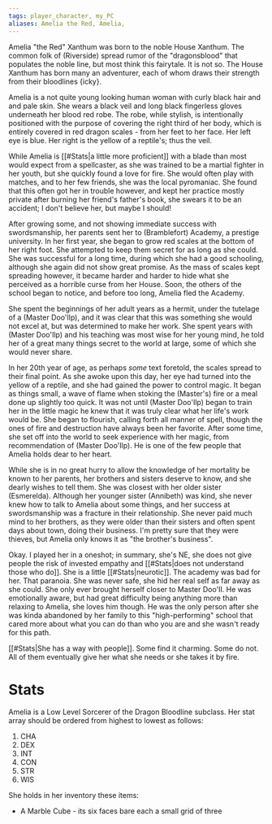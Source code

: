 ```yaml
---
tags: player_character, my_PC
aliases: Amelia the Red, Amelia, 
---
```


Amelia "the Red" Xanthum was born to the noble House Xanthum. The common folk of (Riverside) spread rumor of the "dragonsblood" that populates the noble line, but most think this fairytale. It is not so. The House Xanthum has born many an adventurer, each of whom draws their strength from their bloodlines {icky}.

Amelia is a not quite young looking human woman with curly black hair and and pale skin. She wears a black veil and long black fingerless gloves underneath her blood red robe. The robe, while stylish, is intentionally positioned with the purpose of covering the right third of her body, which is entirely covered in red dragon scales - from her feet to her face. Her left eye is blue. Her right is the yellow of a reptile's; thus the veil.


While Amelia is [[#Stats|a little more proficient]] with a blade than most would expect from a spellcaster, as she was trained to be a martial fighter in her youth, but she quickly found a love for fire. She would often play with matches, and to her few friends, she was the local pyromaniac. She found that this often got her in trouble however, and kept her practice mostly private after burning her friend's father's book, she swears it to be an accident; I don't believe her, but maybe I should! 

After growing some, and not showing immediate success with swordsmanship, her parents sent her to (Bramblefort) Academy, a prestige university. In her first year, she began to grow red scales at the bottom of her right foot. She attempted to keep them secret for as long as she could. She was successful for a long time, during which she had a good schooling, although she again did not show great promise. As the mass of scales kept spreading however, it became harder and harder to hide what she perceived as a horrible curse from her House. Soon, the others of the school began to notice, and before too long, Amelia fled the Academy. 

She spent the beginnings of her adult years as a hermit, under the tutelage of a (Master Doo'Ilp), and it was clear that this was something she would not excel at, but was determined to make her work. She spent years with (Master Doo'Ilp) and his teaching was most wise for her young mind, he told her of a great many things secret to the world at large, some of which she would never share.

In her 20th year of age, as perhaps *some* text foretold, the scales spread to their final point. As she awoke upon this day, her eye had turned into the yellow of a reptile, and she had gained the power to control magic. It began as things small, a wave of flame when stoking the (Master's) fire or a meal done up slightly too quick. It was not until (Master Doo'Ilp) began to train her in the little magic he knew that it was truly clear what her life's work would be. She began to flourish, calling forth all manner of spell, though the ones of fire and destruction have always been her favorite. After some time, she set off into the world to seek experience with her magic, from recommendation of (Master Doo'Ilp). He is one of the few people that Amelia holds dear to her heart. 

While she is in no great hurry to allow the knowledge of her mortality be known to her parents, her brothers and sisters deserve to know, and she dearly wishes to tell them. She was closest with her older sister (Esmerelda). Although her younger sister (Annibeth) was kind, she never knew how to talk to Amelia about some things, and her success at swordsmanship was a fracture in their relationship. She never paid much mind to her brothers, as they were older than their sisters and often spent days about town, doing their business. I'm pretty sure that they were thieves, but Amelia only knows it as "the brother's business".

Okay. I played her in a oneshot; in summary, she's NE, she does not give people the risk of invested empathy and [[#Stats|does not understand those who do]]. She is a little [[#Stats|neurotic]]. The academy was bad for her. That paranoia. She was never safe, she hid her real self as far away as she could. She only ever brought herself closer to Master Doo'Il. He was emotionally aware, but had great difficulty being anything more than relaxing to Amelia, she loves him though. He was the only person after she was kinda abandoned by her family to this "high-performing"  school that cared more about what you can do than who you are and she wasn't ready for this path. 

[[#Stats|She has a way with people]]. Some find it charming. Some do not. All of them eventually give her what she needs or she takes it by fire.

# Stats
Amelia is a Low Level Sorcerer of the Dragon Bloodline subclass.
Her stat array should be ordered from highest to lowest as follows:

1. CHA
2. DEX
3. INT
4. CON
5. STR
6. WIS

She holds in her inventory these items:
- A Marble Cube - its six faces bare each a small grid of three 